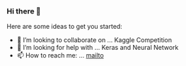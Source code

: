 ### Hi there 👋

Here are some ideas to get you started:

- 👯 I’m looking to collaborate on ... Kaggle Competition
- 🤔 I’m looking for help with ... Keras and Neural Network
- 📫 How to reach me: ... [mailto](mailto:andita.rachmania@gmail.com)

